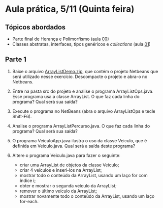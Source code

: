 # Aula prática, 5/11 (Quinta feira)

## Tópicos abordados
 - Parte final de Herança e Polimorfismo (aula [00](../00_slides-java-heranca-polimorfismo-2015b.pdf))
 - Classes abstratas, interfaces, tipos genéricos e *collections* (aula [01](../01_slides-java-abstract-2015b.pdf))

## Parte 1
1. Baixe o arquivo [ArrayListDemo.zip](ArrayListDemo.zip), que contém o projeto Netbeans que será utilizado nesse exercício. Descompacte o projeto e abra-o no Netbeans.

2. Entre na pasta src do projeto e analise o programa ArrayListOps.java. Esse programa usa a classe ArrayList. O que faz cada linha do programa? Qual será sua saída?

3. Execute o programa no NetBeans (abra o arquivo ArrayListOps e tecle Shift-F6). 

4. Analise o programa ArrayListPercurso.java. O que faz cada linha do programa? Qual será sua saída?

5. O programa VeiculoApp.java ilustra o uso da classe Veiculo, que é definida em Veiculo.java. Qual será a saída deste programa?

6. Altere o programa Veiculo.java para fazer o seguinte:
   - criar uma ArrayList de objetos da classe Veiculo;
   - criar 4 veículos e inseri-los na ArrayList;
   - mostrar todo o conteúdo da ArrayList, usando um laço for com índice i;
   - obter e mostrar o segunda veículo da ArrayList;
   - remover o último veículo da ArrayList;
   - mostrar novamente todo o conteúdo da ArrayList, usando um laço for-each.
